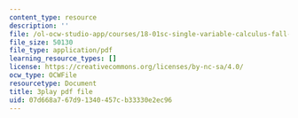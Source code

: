 ```yaml
---
content_type: resource
description: ''
file: /ol-ocw-studio-app/courses/18-01sc-single-variable-calculus-fall-2010/07d668a767d91340457cb33330e2ec96_PNTnmH6jsRI.pdf
file_size: 50130
file_type: application/pdf
learning_resource_types: []
license: https://creativecommons.org/licenses/by-nc-sa/4.0/
ocw_type: OCWFile
resourcetype: Document
title: 3play pdf file
uid: 07d668a7-67d9-1340-457c-b33330e2ec96
---
```

